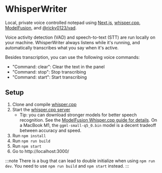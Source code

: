 # WhisperWriter

Local, private voice controlled notepad using [Next.js](https://nextjs.org/), [whisper.cpp](https://github.com/ggerganov/whisper.cpp), [ModelFusion](https://github.com/lgrammel/modelfusion), and [@ricky0123/vad](https://github.com/ricky0123/vad).

Voice activity detection (VAD) and speech-to-text (STT) are run locally on your machine. WhisperWriter always listens while it's running, and automatically transcribes what you say when it's active.

Besides transcription, you can use the following voice commands:

- "Command: clear": Clear the text in the panel
- "Command: stop": Stop transcribing
- "Command: start": Start transcribing

## Setup

1. Clone and compile [whisper.cpp](https://github.com/ggerganov/whisper.cpp#quick-start)
1. Start the [whisper.cpp server](https://github.com/ggerganov/whisper.cpp/tree/master/examples/server)
   - Tip: you can download stronger models for better speech recognition. See the [ModelFusion Whisper.cpp guide for details](https://modelfusion.dev/integration/model-provider/whispercpp). On a MacBook M1, the `ggml-small-q5_0.bin` model is a decent tradeoff between accuracy and speed.
1. Run `npm install`
1. Run `npm run build`
1. Run `npm start`
1. Go to http://localhost:3000/

:::note
There is a bug that can lead to double initialize when using `npm run dev`. You need to use `npm run build` and `npm start` instead.
:::
